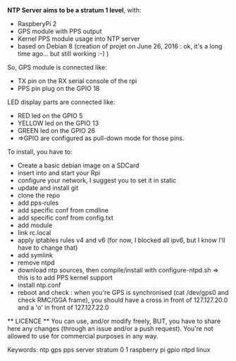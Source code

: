 **NTP Server aims to be a stratum 1 level**, with:
* RaspberyPi 2
* GPS module with PPS output
* Kernel PPS module usage into NTP server
* based on Debian 8 (creation of projet on June 26, 2016 : ok, it's a long time ago... but still working :-) )


So, GPS module is connected like:
* TX pin on the RX serial console of the rpi
* PPS pin plug on the GPIO 18

LED display parts are connected like:
* RED led on the GPIO 5
* YELLOW led on the GPIO 13
* GREEN led on the GPIO 26
* =>GPIO are configured as pull-down mode for those pins.

To install, you have to:
* Create a basic debian image on a SDCard
* insert into and start your Rpi
* configure your network, I suggest you to set it in static
* update and install git
* clone the repo
* add pps-rules
* add specific conf from cmdline
* add specific conf from config.txt
* add module
* link rc.local
* apply iptables rules v4 and v6 (for now, I blocked all ipv6, but I know I'll have to change that)
* add symlink
* remove ntpd
* download ntp sources, then compile/install with configure-ntpd.sh => this is to add PPS kernel support
* install ntp.conf
* reboot and check : when you're GPS is synchronised (cat /dev/gps0 and check RMC/GGA frame), you should have a cross in front of 127.127.20.0 and a 'o' in front of 127.127.22.0

** LICENCE **
You can use, and/or modify freely, BUT, you have to share here any changes (through an issue and/or a push request). You're not allowed to use for commercial purposes in any way.

Keywords:
ntp gps pps server stratum 0 1 raspberry pi gpio ntpd linux
